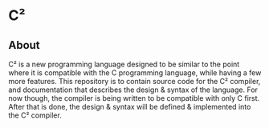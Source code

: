 # C²
## About
C² is a new programming language designed to be similar to the point where it is compatible with the C programming language, while having a few more features. This repository is to contain source code for the C² compiler, and documentation that describes the design & syntax of the language. For now though, the compiler is being written to be compatible with only C first. After that is done, the design & syntax will be defined & implemented into the C² compiler.